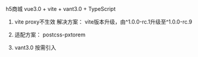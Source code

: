 h5商城
vue3.0 + vite + vant3.0 + TypeScript

1. vite proxy不生效
   解决方案：
   vite版本升级，由^1.0.0-rc.1升级至^1.0.0-rc.9

2. 适配方案： postcss-pxtorem

3. vant3.0 按需引入
